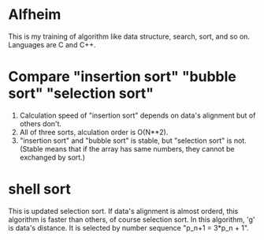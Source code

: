 # Alfheim
This is my training of algorithm like data structure, search, sort, and so on.
Languages are C and C++.


# Compare "insertion sort" "bubble sort" "selection sort" 

1. Calculation speed of "insertion sort" depends on data's alignment but of others don't.
2. All of three sorts, alculation order is O(N**2).
3. "insertion sort" and "bubble sort" is stable, but "selection sort" is not.
   (Stable means that if the array has same numbers, they cannot be exchanged by sort.)

# shell sort
This is updated selection sort. If data's alignment is almost orderd, this algorithm is faster than others, of course selection sort. In this algorithm, 'g' is data's distance. It is selected by number sequence "p_n+1 = 3*p_n + 1".
